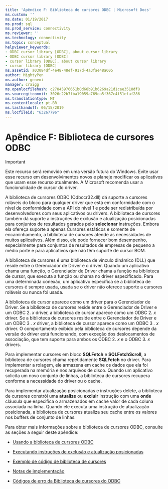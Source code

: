 ```yaml
---
title: 'Apêndice F: Biblioteca de cursores ODBC | Microsoft Docs'
ms.custom: ''
ms.date: 01/19/2017
ms.prod: sql
ms.prod_service: connectivity
ms.reviewer: ''
ms.technology: connectivity
ms.topic: conceptual
helpviewer_keywords:
- ODBC cursor library [ODBC], about cursor library
- ODBC cursor library [ODBC]
- cursor library [ODBC], about cursor library
- cursor library [ODBC]
ms.assetid: a03084df-4e48-48ef-917d-4a3fae48a605
author: MightyPen
ms.author: genemi
manager: craigg
ms.openlocfilehash: c27845976651b0d68b91b6269a21d1cae3518df8
ms.sourcegitcommit: 3026c22b7fba19059a769ea5f367c4f51efaf286
ms.translationtype: MT
ms.contentlocale: pt-BR
ms.lasthandoff: 06/15/2019
ms.locfileid: "63267796"
---
```

# <a name="appendix-f-odbc-cursor-library"></a>Apêndice F: Biblioteca de cursores ODBC
> [!IMPORTANT]  
>  Este recurso será removido em uma versão futura do Windows. Evite usar esse recurso em desenvolvimentos novos e planeje modificar os aplicativos que usam esse recurso atualmente. A Microsoft recomenda usar a funcionalidade de cursor do driver.  
  
 A biblioteca de cursores ODBC (Odbccr32.dll) dá suporte a cursores roláveis do bloco para qualquer driver que está em conformidade com o nível de conformidade com a API do nível 1 e pode ser redistribuída por desenvolvedores com seus aplicativos ou drivers. A biblioteca de cursores também dá suporte a instruções de exclusão e atualização posicionadas para conjuntos de resultados gerados pelo **selecionar** instruções. Embora ela ofereça suporte a apenas Cursores estáticos e somente de encaminhamento, a biblioteca de cursores atende às necessidades de muitos aplicativos. Além disso, ele pode fornecer bom desempenho, especialmente para conjuntos de resultados de empresas de pequeno a médio porte e para aplicativos que não têm suporte de cursor BOM.  
  
 A biblioteca de cursores é uma biblioteca de vínculo dinâmico (DLL) que reside entre o Gerenciador de Driver e o driver. Quando um aplicativo chama uma função, o Gerenciador de Driver chama a função na biblioteca de cursor, que executa a função ou chama no driver especificado. Para uma determinada conexão, um aplicativo especifica se a biblioteca de cursores é sempre usada, usada se o driver não oferece suporte a cursores roláveis ou nunca foi usada.  
  
 A biblioteca de cursor aparece como um driver para o Gerenciador de Driver. Se a biblioteca de cursores reside entre o Gerenciador de Driver e um ODBC 2. *x* driver, a biblioteca de cursor aparece como um ODBC 2. *x* driver. Se a biblioteca de cursores reside entre o Gerenciador de Driver e um ODBC 3 *. x* driver, a biblioteca de cursor aparece como um ODBC 3 *. x* driver. O comportamento exibido pela biblioteca de cursores depende da versão do driver está funcionando, com exceção dos deslocamentos de associação, que tem suporte para ambos os ODBC 2. *x* e o ODBC 3. *x* drivers.  
  
 Para implementar cursores em bloco **SQLFetch** e **SQLFetchScroll**, a biblioteca de cursores chama repetidamente **SQLFetch** no driver. Para implementar a rolagem, ele armazena em cache os dados que ela foi recuperada na memória e nos arquivos de disco. Quando um aplicativo solicita um novo conjunto de linhas, a biblioteca de cursores recupera conforme a necessidade do driver ou o cache.  
  
 Para implementar atualização posicionadas e instruções delete, a biblioteca de cursores constrói uma **atualize** ou **excluir** instrução com uma **onde** cláusula que especifica o armazenados em cache valor de cada coluna associada na linha. Quando ele executa uma instrução de atualização posicionada, a biblioteca de cursores atualiza seu cache entre os valores nos buffers de conjunto de linhas.  
  
 Para obter mais informações sobre a biblioteca de cursores ODBC, consulte as seções a seguir deste apêndice:  
  
-   [Usando a biblioteca de cursores ODBC](../../../odbc/reference/appendixes/using-the-odbc-cursor-library.md)  
  
-   [Executando instruções de exclusão e atualização posicionadas](../../../odbc/reference/appendixes/executing-positioned-update-and-delete-statements.md)  
  
-   [Exemplo de código de biblioteca de cursores](../../../odbc/reference/appendixes/cursor-library-code-example.md)  
  
-   [Notas de implementação](../../../odbc/reference/appendixes/implementation-notes.md)  
  
-   [Códigos de erro da Biblioteca de cursores do ODBC](../../../odbc/reference/appendixes/odbc-cursor-library-error-codes.md)
